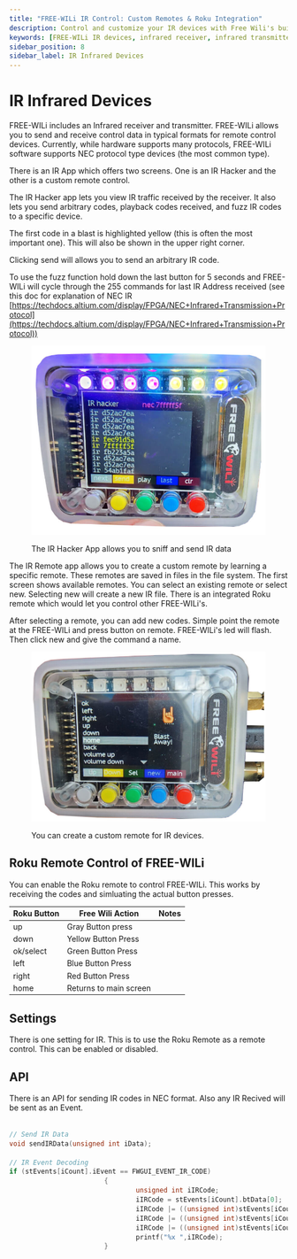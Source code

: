 ```yaml
---
title: "FREE-WILi IR Control: Custom Remotes & Roku Integration"
description: Control and customize your IR devices with Free Wili's built-in IR receiver and transmitter. Create custom remotes, view and send IR codes, and enable Roku remote control.
keywords: [FREE-WILi IR devices, infrared receiver, infrared transmitter, IR control, NEC protocol, custom remote, Roku remote, IR Hacker app, IR API, remote learning]
sidebar_position: 8
sidebar_label: IR Infrared Devices
---
```


# IR Infrared Devices

FREE-WILi includes an Infrared receiver and transmitter. FREE-WILi allows you to send and receive control data in typical formats for remote control devices. Currently, while hardware supports many protocols, FREE-WILi software supports NEC protocol type devices (the most common type).

There is an IR App which offers two screens. One is an IR Hacker and the other is a custom remote control.

The IR Hacker app lets you view IR traffic received by the receiver. It also lets you send arbitrary codes, playback codes received, and fuzz IR codes to a specific device. 

The first code in a blast is highlighted yellow (this is often the most important one).  This will also be shown in the upper right corner. 

Clicking send will allows you to send an arbitrary IR code.

To use the fuzz function hold down the last button for 5 seconds and FREE-WILi will cycle through the 255 commands for last IR Address received (see this doc for explanation of NEC IR [https://techdocs.altium.com/display/FPGA/NEC+Infrared+Transmission+Protocol](https://techdocs.altium.com/display/FPGA/NEC+Infrared+Transmission+Protocol))

<div class="text--center">

<figure>

![The IR Hacker App allows you to sniff and send IR data](../assets/IR-hacker.jpg "The IR Hacker App allows you to sniff and send IR data")
<figcaption>The IR Hacker App allows you to sniff and send IR data</figcaption>
</figure>
</div>

The IR Remote app allows you to create a custom remote by learning a specific remote. These remotes are saved in files in the file system. The first screen shows available remotes. You can select an existing remote or select new. Selecting new will create a new IR file. There is an integrated Roku remote which would let you control other FREE-WILi's.

After selecting a remote, you can add new codes. Simple point the remote at the FREE-WILi and press button on remote. FREE-WILi's led will flash. Then click new and give the command a name.

<div class="text--center">

<figure>

![You can create a custom remote for IR devices.](../assets/custom-IR.jpg "You can create a custom remote for IR devices.")
<figcaption>You can create a custom remote for IR devices.</figcaption>
</figure>
</div>

## Roku Remote Control of FREE-WILi

You can enable the Roku remote to control FREE-WILi. This works by receiving the codes and simluating the actual button presses.

| **Roku Button** 	| **Free Wili Action**   	| **Notes** 	|
|-----------------	|------------------------	|-----------	|
| up              	| Gray Button press      	|           	|
| down            	| Yellow Button Press    	|           	|
| ok/select       	| Green Button Press     	|           	|
| left            	| Blue Button Press      	|           	|
| right           	| Red Button Press       	|           	|
| home            	| Returns to main screen 	|           	|

## Settings

There is one setting for IR. This is to use the Roku Remote as a remote control.  This can be enabled or disabled.

## API

There is an API for sending IR codes in NEC format. Also any IR Recived will be sent as an Event.

```c

// Send IR Data
void sendIRData(unsigned int iData);

// IR Event Decoding
if (stEvents[iCount].iEvent == FWGUI_EVENT_IR_CODE)
                        {
                                unsigned int iIRCode;
                                iIRCode = stEvents[iCount].btData[0];
                                iIRCode |= ((unsigned int)stEvents[iCount].btData[1]) << 8;
                                iIRCode |= ((unsigned int)stEvents[iCount].btData[2]) << 16;
                                iIRCode |= ((unsigned int)stEvents[iCount].btData[3]) << 24;
                                printf("%x ",iIRCode);
                        }
```